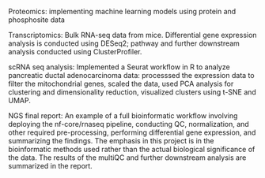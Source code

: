Proteomics: implementing machine learning models using protein and phosphosite data 

Transcriptomics: Bulk RNA-seq data from mice. Differential gene expression analysis is conducted using DESeq2; pathway and further downstream analysis conducted using ClusterProfiler.

scRNA seq analysis: Implemented a Seurat workflow in R to analyze pancreatic ductal adenocarcinoma data: processsed the expression data to filter the mitochondrial genes, scaled the data, used PCA analysis for clustering and dimensionality reduction, visualized clusters using t-SNE and UMAP. 

NGS final report: An example of a full bioinformatic workflow involving deploying the nf-core/rnaseq pipeline, conducting QC, normalization, and other required pre-processing, performing differential gene expression, and summarizing the findings. The emphasis in this project is in the bioinformatic methods used rather than the actual biological significance of the data. The results of the multiQC and further downstream analysis are summarized in the report. 
